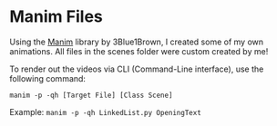 # Manim Files
Using the [Manim](https://github.com/ManimCommunity/manim) library by 3Blue1Brown, I created some of my own animations. All files in the scenes folder were custom created by me!

To render out the videos via CLI (Command-Line interface), use the following command:

`manim -p -qh [Target File] [Class Scene]`

Example: `manim -p -qh LinkedList.py OpeningText`

